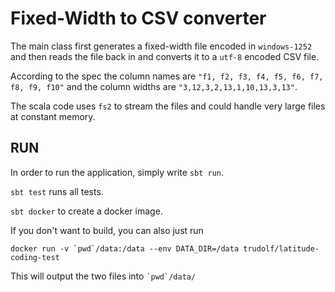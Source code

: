# Fixed-Width to CSV converter

The main class first generates a fixed-width file encoded in `windows-1252` 
and then reads  the file back in and converts it to a `utf-8` encoded CSV file.

According to the spec the column names are `"f1, f2, f3, f4, f5, f6, f7, f8, f9, f10"` and 
the column widths are `"3,12,3,2,13,1,10,13,3,13"`.

The scala code uses `fs2` to stream the files and could handle very large files at constant memory.

## RUN

In order to run the application, simply write `sbt run`.

`sbt test` runs all tests.

`sbt docker` to create a docker image.

If you don't want to build, you can also just run 
```
docker run -v `pwd`/data:/data --env DATA_DIR=/data trudolf/latitude-coding-test
```
This will output the two files into ``` `pwd`/data/ ```